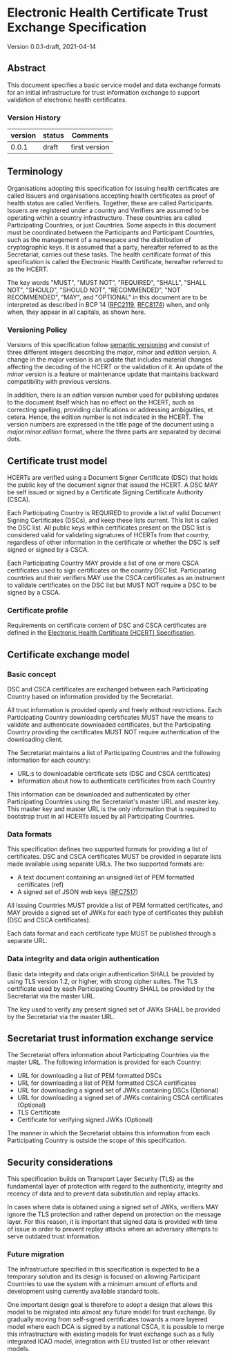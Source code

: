 # Electronic Health Certificate Trust Exchange Specification

Version 0.0.1-draft, 2021-04-14


## Abstract

This document specifies a basic service model and data exchange formats for an initial infrastructure for trust information exchange to support validation of electronic health certificates.

### Version History

| version | status | Comments |
|----------|----------|----------|
| 0.0.1  | draft | first version |

## Terminology

Organisations adopting this specification for issuing health certificates are called Issuers and organisations accepting health certificates as proof of health status are called Verifiers. Together, these are called Participants. Issuers are registered under a country and Verifiers are assumed to be operating within a country infrastructure. These countries are called Participating Countries, or just Countries. Some aspects in this document must be coordinated between the Participants and Participant Countries, such as the management of a namespace and the distribution of cryptographic keys. It is assumed that a party, hereafter referred to as the Secretariat, carries out these tasks. The health certificate format of this specification is called the Electronic Health Certificate, hereafter referred to as the HCERT.

The key words "MUST", "MUST NOT", "REQUIRED", "SHALL", "SHALL NOT", "SHOULD", "SHOULD NOT", "RECOMMENDED", "NOT RECOMMENDED", "MAY", and "OPTIONAL" in this document are to be interpreted as described in BCP 14 ([RFC2119](https://tools.ietf.org/html/rfc2119), [RFC8174](https://tools.ietf.org/html/rfc8174)) when, and only when, they appear in all capitals, as shown here.

### Versioning Policy

Versions of this specification follow [semantic versioning](semver.org) and consist of three different integers describing the _major_, _minor_ and _edition_ version. A change in the _major_ version is an update that includes material changes affecting the decoding of the HCERT or the validation of it. An update of the _minor_ version is a feature or maintenance update that maintains backward compatibility with previous versions.

In addition, there is an _edition_ version number used for publishing updates to the document itself which has no effect on the HCERT, such as correcting spelling, providing clarifications or addressing ambiguities, et cetera. Hence, the edition number is not indicated in the HCERT. The version numbers are expressed in the title page of the document using a _major.minor.edition_ format, where the three parts are separated by decimal dots.

## Certificate trust model

HCERTs are verified using a Document Signer Certificate (DSC) that holds the public key of the document signer that issued the HCERT. A DSC MAY be self issued or signed by a Certificate Signing Certificate Authority (CSCA).

Each Participating Country is REQUIRED to provide a list of valid Document Signing Certificates (DSCs), and keep these lists current. This list is called the DSC list. All public keys within certificates present on the DSC list is considered valid for validating signatures of HCERTs from that country, regardless of other information in the certificate or whether the DSC is self signed or signed by a CSCA.

Each Participating Country MAY provide a list of one or more CSCA certificates used to sign certificates on the country DSC list. Participating countries and their verifiers MAY use the CSCA certificates as an instrument to validate certificates on the DSC list but MUST NOT require a DSC to be signed by a CSCA.

### Certificate profile

Requirements on certificate content of DSC and CSCA certificates are defined in the [Electronic Health Certificate (HCERT) Specification](https://github.com/ehn-digital-green-development/hcert-spec/blob/main/hcert_spec.md).

## Certificate exchange model

### Basic concept

DSC and CSCA certificates are exchanged between each Participating Country based on information provided by the Secretariat.

All trust information is provided openly and freely without restrictions. Each Participating Country downloading certificates MUST have the means to validate and authenticate downloaded certificates, but the Participating Country providing the certificates MUST NOT require authentication of the downloading client.

The Secretariat maintains a list of Participating Countries and the following information for each country:

- URL:s to downloadable certificate sets (DSC and CSCA certificates)
- Information about how to authenticate certificates from each Country

This information can be downloaded and authenticated by other Participating Countries using the Secretariat's master URL and master key. This master key and master URL is the only information that is required to bootstrap trust in all HCERTs issued by all Participating Countries.


### Data formats

This specification defines two supported formats for providing a list of certificates. DSC and CSCA certificates MUST be provided in separate lists made available using separate URLs. The two supported formats are:

- A text document containing an unsigned list of PEM formatted certificates (ref)
- A signed set of JSON web keys ([RFC7517](https://tools.ietf.org/html/rfc7517))

All Issuing Countries MUST provide a list of PEM formatted certificates, and MAY provide a signed set of JWKs for each type of certificates they publish (DSC and CSCA certificates).

Each data format and each certificate type MUST be published through a separate URL.

### Data integrity and data origin authentication

Basic data integrity and data origin authentication SHALL be provided by using TLS version 1.2, or higher, with strong cipher suites. The TLS certificate used by each Participating Country SHALL be provided by the Secretariat via the master URL.

The key used to verify any present signed set of JWKs SHALL be provided by the Secretariat via the master URL.

## Secretariat trust information exchange service

The Secretariat offers information about Participating Countries via the master URL. The following information is provided for each Country:

- URL for downloading a list of PEM formatted DSCs
- URL for downloading a list of PEM formatted CSCA certificates
- URL for downloading a signed set of JWKs containing DSCs (Optional)
- URL for downloading a signed set of JWKs containing CSCA certificates (Optional)
- TLS Certificate
- Certificate for verifying signed JWKs (Optional)

The manner in which the Secretariat obtains this information from each Participating Country is outside the scope of this specification.


## Security considerations

This specification builds on Transport Layer Security (TLS) as the fundamental layer of protection with regard to the authenticity, integrity and recency of data and to prevent data substitution and replay attacks.

In cases where data is obtained using a signed set of JWKs, verifiers MAY ignore the TLS protection and rather depend on protection on the message layer. For this reason, it is important that signed data is provided with time of issue in order to prevent replay attacks where an adversary attempts to serve outdated trust information.


### Future migration

The infrastructure specified in this specification is expected to be a temporary solution and its design is focused on allowing Participant Countries to use the system with a minimum amount of efforts and development using currently available standard tools.

One important design goal is therefore to adopt a design that allows this model to be migrated into almost any future model for trust exchange. By gradually moving from self-signed certificates towards a more layered model where each DCA is signed by a national CSCA, it is possible to merge this infrastructure with existing models for trust exchange such as a fully integrated ICAO model, integration with EU trusted list or other relevant models.
